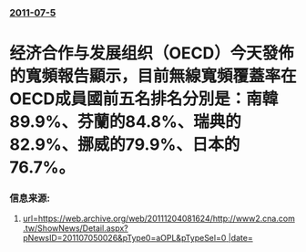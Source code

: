 ### [2011-07-5](/news/2011/07/5/index.md)

##### 
#  经济合作与发展组织（OECD）今天發佈的寬頻報告顯示，目前無線寬頻覆蓋率在OECD成員國前五名排名分別是：南韓89.9%、芬蘭的84.8%、瑞典的82.9%、挪威的79.9%、日本的76.7%。 




### 信息来源:

1. [url=https://web.archive.org/web/20111204081624/http://www2.cna.com.tw/ShowNews/Detail.aspx?pNewsID=201107050026&pType0=aOPL&pTypeSel=0 |date= ](http://www.cna.com.tw/ShowNews/Detail.aspx?pNewsID=201107050026&pType0=aOPL&pTypeSel=0)
